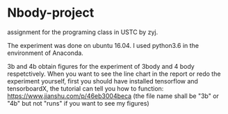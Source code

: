 # Nbody-project
assignment for the programing class in USTC by zyj. 

The experiment was done on ubuntu 16.04. I used python3.6 in the environment of Anaconda.

3b and 4b obtain figures for the experiment of 3body and 4 body respetctively. When you want to see the line chart in the report or redo the experiment yourself, first you should have installed tensorflow and tensorboardX, the tutorial can tell you how to function: https://www.jianshu.com/p/46eb3004beca (the file name shall be "3b" or "4b" but not "runs" if you want to see my figures)
